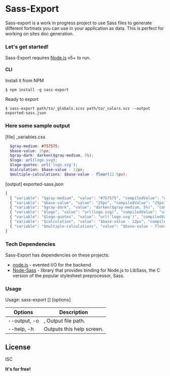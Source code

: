 # Sass-Export
Sass-export is a work in progress project to use Sass files to generate different fortmats you can use in your application as data.
This is perfect for working on sites doc generation.

### Let's get started!

Sass-Export requires [Node.js](https://nodejs.org/) v5+ to run.

#### CLI
Install it from NPM

```
$ npm install -g sass-export
```

Ready to export

```
$ sass-export path/to/_globals.scss path/to/_colors.scs --output exported-sass.json
```

### Here some sample output

[file] _variables.css

``` scss
  $gray-medium: #757575;
  $base-value: 25px;
  $gray-dark: darken($gray-medium, 5%);
  $logo: url(logo.svg);
  $logo-quotes: url('logo.svg');
  $calculation: $base-value - 12px;
  $multiple-calculations: $base-value - floor(12.5px);
```

[output]  exported-sass.json

``` javascript
[
  { "variable": "$gray-medium", "value": "#757575", "compiledValue": "#757575" },
  { "variable": "$base-value", "value": "25px", "compiledValue": "25px" },
  { "variable": "$gray-dark", "value": "darken($gray-medium, 5%)", "compiledValue" :"#686868" },
  { "variable": "$logo", "value": "url(logo.svg)", "compiledValue": "url(logo.svg)" },
  { "variable": "$logo-quotes", "value": "url('logo.svg')", "compiledValue": "url(\"sample.svg\")" },
  { "variable": "$calculation", "value": "$base-value - 12px", "compiledValue": "13px" },
  { "variable": "$multiple-calculations", "value": "$base-value - floor(12.5px)", "compiledValue": "13px" }
]
```


### Tech Dependencies

Sass-Export has dependencies on these projects:

* [node.js] - evented I/O for the backend
* [Node-Sass] - library that provides binding for Node.js to LibSass, the C version of the popular stylesheet preprocessor, Sass.

### Usage

Usage: sass-export [<inputFiles>] [options]

| Options | Description |
| ------        | ------ |
| --output, -o  |  <filepath>, Output file path. |
| --help, -h    |   Outputs this help screen. |

License
----

ISC


**It's for free!**

[//]: # (These are reference links used in the body of this note and get stripped out when the markdown processor does its job. There is no need to format nicely because it shouldn't be seen. Thanks SO - http://stackoverflow.com/questions/4823468/store-comments-in-markdown-syntax)


   [node.js]: <http://nodejs.org>
   [node-sass]: <https://github.com/sass/node-sass>
